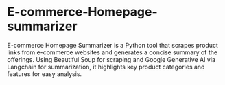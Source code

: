 # E-commerce-Homepage-summarizer
E-commerce Homepage Summarizer is a Python tool that scrapes product links from e-commerce websites and generates a concise summary of the offerings. Using Beautiful Soup for scraping and Google Generative AI via Langchain for summarization, it highlights key product categories and features for easy analysis.
